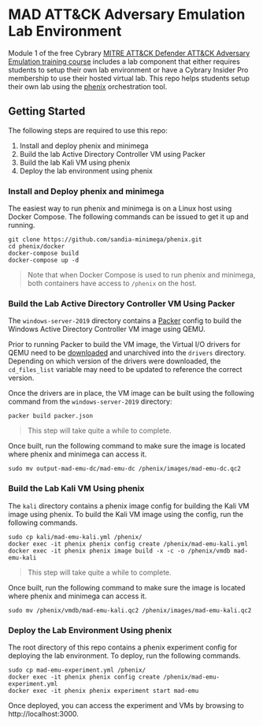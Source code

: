# MAD ATT&CK Adversary Emulation Lab Environment

Module 1 of the free Cybrary [MITRE ATT&CK Defender ATT&CK Adversary Emulation
training course](https://app.cybrary.it/browse/course/mitre-attack-adversary-emulation-fundamentals)
includes a lab component that either requires students to setup their own lab
environment or have a Cybrary Insider Pro membership to use their hosted virtual
lab. This repo helps students setup their own lab using the
[phenix](https://github.com/sandia-minimega/phenix) orchestration tool.

## Getting Started

The following steps are required to use this repo:

1. Install and deploy phenix and minimega
1. Build the lab Active Directory Controller VM using Packer
1. Build the lab Kali VM using phenix
1. Deploy the lab environment using phenix

### Install and Deploy phenix and minimega

The easiest way to run phenix and minimega is on a Linux host using Docker
Compose. The following commands can be issued to get it up and running.

```
git clone https://github.com/sandia-minimega/phenix.git
cd phenix/docker
docker-compose build
docker-compose up -d
```

> Note that when Docker Compose is used to run phenix and minimega, both
> containers have access to `/phenix` on the host.

### Build the Lab Active Directory Controller VM Using Packer

The `windows-server-2019` directory contains a [Packer](https://www.packer.io)
config to build the Windows Active Directory Controller VM image using QEMU.

Prior to running Packer to build the VM image, the Virtual I/O drivers for QEMU
need to be
[downloaded](https://fedorapeople.org/groups/virt/virtio-win/direct-downloads/)
and unarchived into the `drivers` directory. Depending on which version of the
drivers were downloaded, the `cd_files_list` variable may need to be updated to
reference the correct version.

Once the drivers are in place, the VM image can be built using the following
command from the `windows-server-2019` directory:

```
packer build packer.json
```

> This step will take quite a while to complete.

Once built, run the following command to make sure the image is located where
phenix and minimega can access it.

```
sudo mv output-mad-emu-dc/mad-emu-dc /phenix/images/mad-emu-dc.qc2
```

### Build the Lab Kali VM Using phenix

The `kali` directory contains a phenix image config for building the Kali VM
image using phenix. To build the Kali VM image using the config, run the
following commands.

```
sudo cp kali/mad-emu-kali.yml /phenix/
docker exec -it phenix phenix config create /phenix/mad-emu-kali.yml
docker exec -it phenix phenix image build -x -c -o /phenix/vmdb mad-emu-kali
```

> This step will take quite a while to complete.

Once built, run the following command to make sure the image is located where
phenix and minimega can access it.

```
sudo mv /phenix/vmdb/mad-emu-kali.qc2 /phenix/images/mad-emu-kali.qc2
```

### Deploy the Lab Environment Using phenix

The root directory of this repo contains a phenix experiment config for
deploying the lab environment. To deploy, run the following commands.

```
sudo cp mad-emu-experiment.yml /phenix/
docker exec -it phenix phenix config create /phenix/mad-emu-experiment.yml
docker exec -it phenix phenix experiment start mad-emu
```

Once deployed, you can access the experiment and VMs by browsing to
http://localhost:3000.
